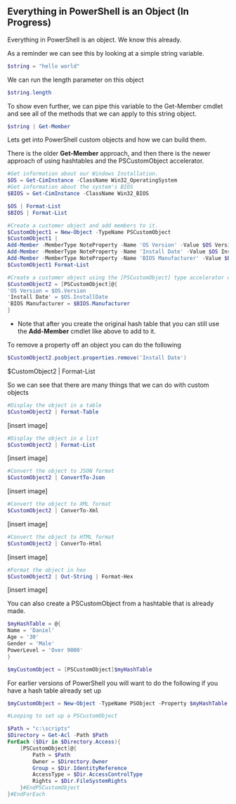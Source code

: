 
## **Everything in PowerShell is an Object (In Progress)**

Everything in PowerShell is an object. We know this already.

As a reminder we can see this by looking at a simple string variable.
```powershell
$string = "hello world"
```
We can run the length parameter on this object
```powershell
$string.length
```
To show even further, we can pipe this variable to the Get-Member cmdlet and see all of the methods that we can apply to this string object. 
```powershell
$string | Get-Member
```
Lets get into PowerShell custom objects and how we can build them.

There is the older **Get-Member** approach, and then there is the newer approach of using hashtables and the PSCustomObject accelerator.

```powershell
#Get information about our Windows Installation.
$OS = Get-CimInstance -ClassName Win32_OperatingSystem
#Get information about the system's BIOS
$BIOS = Get-CimInstance -ClassName Win32_BIOS

$OS | Format-List
$BIOS | Format-List

#Create a customer object and add members to it.
$CustomObject1 = New-Object -TypeName PSCustomObject
$CustomObject1 |
Add-Member -MemberType NoteProperty -Name 'OS Version' -Value $OS Version -PassThru |
Add-Member -MemberType NoteProperty -Name 'Install Date' -Value $OS InstallDate -PassThru |
Add-Member -MemberType NoteProperty -Name 'BIOS Manufacturer' -Value $BIOS Manufacturer
$CustomObject1 Format-List
```

```powershell
#Create a customer object using the [PSCustomObject] type accelerator on a hashtable
$CustomObject2 = [PSCustomObject]@{
'OS Version = $OS.Version
'Install Date' = $OS.InstallDate
'BIOS Manufacturer = $BIOS.Manufacturer
}
```
* Note that after you create the original hash table that you can still use the **Add-Member** cmdlet like above to add to it. 

To remove a property off an object you can do the following
```powershell
$CustomObject2.psobject.properties.remove('Install Date')
```
$CustomObject2 | Format-List

So we can see that there are many things that we can do with custom objects
```powershell
#Display the object in a table
$CustomObject2 | Format-Table
```
[insert image]
```powershell
#Display the object in a list
$CustomObject2 | Format-List
```
[insert image]
```powershell
#Convert the object to JSON format
$CustomObject2 | ConvertTo-Json
```
[insert image]
```powershell
#Convert the object to XML format
$CustomObject2 | ConverTo-Xml
```
[insert image]
```powershell
#Convert the object to HTML format
$CustomObject2 | ConverTo-Html
```
[insert image]
```powershell
#Format the object in hex
$CustomObject2 | Out-String | Format-Hex
```
[insert image]

You can also create a PSCustomObject from a hashtable that is already made.

```powershell
$myHashTable = @{
Name = 'Daniel'
Age = '30'
Gender = 'Male'
PowerLevel = 'Over 9000'
}

$myCustomObject = [PSCustomObject]$myHashTable
```
For earlier versions of PowerShell you will want to do the following if you have a hash table already set up
```powershell
$myCustomObject = New-Object -TypeName PSObject -Property $myHashTable
```
```powershell
#Looping to set up a PSCustomObject

$Path = "c:\scripts"
$Directory = Get-Acl -Path $Path 
ForEach ($Dir in $Directory.Access){ 
    [PSCustomObject]@{ 
        Path = $Path 
        Owner = $Directory.Owner 
        Group = $Dir.IdentityReference 
        AccessType = $Dir.AccessControlType 
        Rights = $Dir.FileSystemRights 
    }#EndPSCustomObject
}#EndForEach  
```
